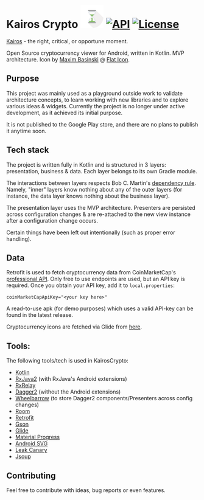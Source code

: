# Kairos Crypto <img src="https://github.com/cjurjiu/KairosCrypto/blob/master/media/icons/kairoscrypto.svg" width="60px" /> [![API](https://img.shields.io/badge/API-21%2B-green.svg?style=flat)](https://android-arsenal.com/api?level=21) [![License](https://img.shields.io/badge/License-GPL--3.0-blue.svg)](https://tldrlegal.com/license/gnu-general-public-license-v3-(gpl-3))
[Kairos](https://en.wikipedia.org/wiki/Kairos) - the right, critical, or opportune moment.

Open Source cryptocurrency viewer for Android, written in Kotlin. MVP architecture. Icon by [Maxim Basinski](https://www.flaticon.com/authors/maxim-basinski) @ [Flat Icon](https://www.flaticon.com).

## Purpose

This project was mainly used as a playground outside work to validate architecture concepts, to learn working with new libraries and to explore various ideas & widgets. Currently the project is no longer under active development, as it achieved its initial purpose.

It is not published to the Google Play store, and there are no plans to publish it anytime soon.

## Tech stack

The project is written fully in Kotlin and is structured in 3 layers: presentation, business & data. Each layer belongs to its own Gradle module.

The interactions between layers respects Bob C. Martin's [dependency rule](https://blog.cleancoder.com/uncle-bob/2012/08/13/the-clean-architecture.html#the-dependency-rule). Namely, "inner" layers know nothing about any of the outer layers (for instance, the data layer knows nothing about the business layer).

The presentation layer uses the MVP architecture. Presenters are persisted across configuration changes & are re-attached to the new view instance after a configuration change occurs.

Certain things have been left out intentionally (such as proper error handling).

## Data

Retrofit is used to fetch cryptocurrency data from CoinMarketCap's [professional API](https://coinmarketcap.com/api/). Only free to use endpoints are used, but an API key is required. Once you obtain your API key, add it to `local.properties`:

```
coinMarketCapApiKey="<your key here>"
```

A read-to-use apk (for demo purposes) which uses a valid API-key can be found in the latest release.

Cryptocurrency icons are fetched via Glide from [here](https://github.com/cjurjiu/cryptocurrency-icons).

## Tools:

The following tools/tech is used in KairosCrypto:
- [Kotlin](https://kotlinlang.org/)
- [RxJava2](https://github.com/ReactiveX/RxJava) (with RxJava's Android extensions)
- [RxRelay](https://github.com/JakeWharton/RxRelay)
- [Dagger2](https://github.com/google/dagger) (without the Android extensions)
- [Wheelbarrow](https://github.com/cjurjiu/Wheelbarrow) (to store Dagger2 components/Presenters across config changes)
- [Room](https://developer.android.com/topic/libraries/architecture/room)
- [Retrofit](http://square.github.io/retrofit/)
- [Gson](https://github.com/google/gson)
- [Glide](https://github.com/bumptech/glide)
- [Material Progress](https://github.com/DreaminginCodeZH/MaterialProgressBar)
- [Android SVG](http://bigbadaboom.github.io/androidsvg/)
- [Leak Canary](https://github.com/square/leakcanary)
- [Jsoup](https://jsoup.org/)

## Contributing

Feel free to contribute with ideas, bug reports or even features.